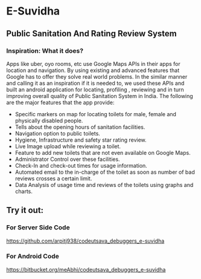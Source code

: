 # E-Suvidha

## Public Sanitation And Rating Review System

### Inspiration: What it does?

Apps like uber, oyo rooms, etc use Google Maps APIs in their apps for location and navigation. By using existing and advanced features that Google has to offer they solve real world problems. In the similar manner and calling it as an inspiration if it is needed to, we used these APIs and built an android application for locating, profiling , reviewing and in turn improving overall quality of Public Sanitation System in India. The following are the major features that the app provide: 

* Specific markers on map for locating toilets for male, female and physically disabled people.
* Tells about the opening hours of sanitation facilities.
* Navigation option to public toilets.
* Hygiene, Infrastructure and safety star rating review.
* Live Image upload while reviewing a toilet.
* Feature to add new toilets that are not even available on Google Maps.
* Administrator Control over these facilities. 
* Check-In and check-out times for usage information.
* Automated email to the in-charge of the toilet as soon as number of bad reviews crosses a certain limit.
* Data Analysis of usage time and reviews of the toilets using graphs and charts.


## Try it out:

### For Server Side Code 
https://github.com/arpitj938/codeutsava_debuggers_e-suvidha
### For Android Code 
https://bitbucket.org/meAbhi/codeutsava_debuggers_e-suvidha
